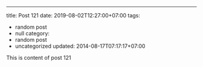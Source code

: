 ---
title: Post 121
date: 2019-08-02T12:27:00+07:00
tags:
  - random post
  - null
category:
  - random post
  - uncategorized
updated: 2014-08-17T07:17:17+07:00

This is content of post 121